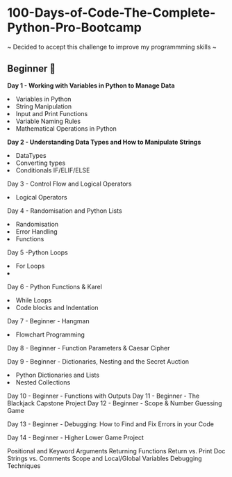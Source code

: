 # 100-Days-of-Code-The-Complete-Python-Pro-Bootcamp
~ Decided to accept this challenge to improve my programmming skills ~

<h2>Beginner 🌱</h2>

 <strong>Day 1 - Working with Variables in Python to Manage Data</strong>

<li>Variables in Python</li>
<li>String Manipulation</li>
<li>Input and Print Functions</li>
<li>Variable Naming Rules</li>
<li>Mathematical Operations in Python

<strong>Day 2 - Understanding Data Types and How to Manipulate Strings</strong>
 
<li>DataTypes</li>
<li>Converting types</li>
<li>Conditionals IF/ELIF/ELSE</li>

Day 3 - Control Flow and Logical Operators

<li>Logical Operators</li>


Day 4 - Randomisation and Python Lists

<li>Randomisation</li>
<li>Error Handling</li>
<li>Functions</li>

Day 5 -Python Loops

<li>For Loops</li>



<li></li>

Day 6 - Python Functions & Karel

<li>While Loops</li>
<li>Code blocks and Indentation</li>


Day 7 - Beginner - Hangman

<li>Flowchart Programming</li>

Day 8 - Beginner - Function Parameters & Caesar Cipher

Day 9 - Beginner - Dictionaries, Nesting and the Secret Auction

<li>Python Dictionaries and Lists</li>
<li>Nested Collections</li>


Day 10 - Beginner - Functions with Outputs
Day 11 - Beginner - The Blackjack Capstone Project
Day 12  - Beginner - Scope & Number Guessing Game

Day 13 - Beginner - Debugging: How to Find and Fix Errors in your Code

Day 14 - Beginner - Higher Lower Game Project







Positional and Keyword Arguments
Returning Functions
Return vs. Print
Doc Strings vs. Comments
Scope and Local/Global Variables
Debugging Techniques






